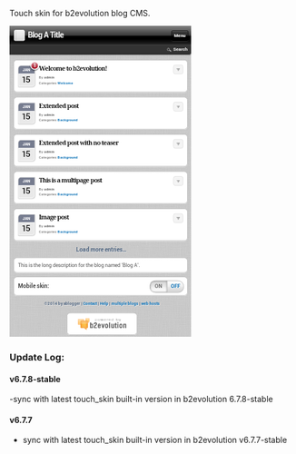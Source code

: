 Touch skin for b2evolution blog CMS.

<img src="skinshot-big.png"/>

### Update Log:

#### v6.7.8-stable
-sync with latest touch_skin built-in version in b2evolution 6.7.8-stable 

#### v6.7.7

- sync with latest touch_skin built-in version in b2evolution v6.7.7-stable